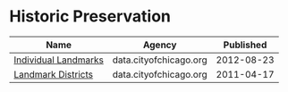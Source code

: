 # Historic Preservation

Name | Agency | Published
---- | ---- | ---------
[Individual Landmarks](../datasets/tdab-kixi.md) | data.cityofchicago.org | 2012-08-23
[Landmark Districts](../datasets/zidz-sdfj.md) | data.cityofchicago.org | 2011-04-17

